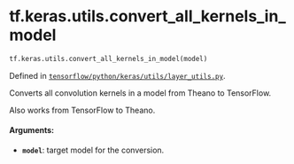 <div itemscope itemtype="http://developers.google.com/ReferenceObject">
<meta itemprop="name" content="tf.keras.utils.convert_all_kernels_in_model" />
<meta itemprop="path" content="Stable" />
</div>

# tf.keras.utils.convert_all_kernels_in_model

``` python
tf.keras.utils.convert_all_kernels_in_model(model)
```



Defined in [`tensorflow/python/keras/utils/layer_utils.py`](/code/stable/tensorflow/python/keras/utils/layer_utils.py).

Converts all convolution kernels in a model from Theano to TensorFlow.

Also works from TensorFlow to Theano.

#### Arguments:

* <b>`model`</b>: target model for the conversion.